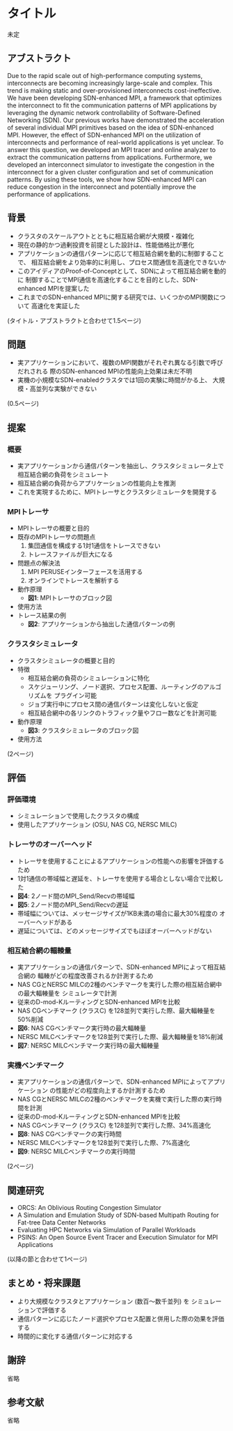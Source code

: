 # タイトル

未定

## アブストラクト

Due to the rapid scale out of high-performance computing systems,
interconnects are becoming increasingly large-scale and complex. This trend is
making static and over-provisioned interconnects cost-ineffective. We have
been developing SDN-enhanced MPI, a framework that optimizes the interconnect
to fit the communication patterns of MPI applications by leveraging the
dynamic network controllability of Software-Defined Networking (SDN). Our
previous works have demonstrated the acceleration of several individual MPI
primitives based on the idea of SDN-enhanced MPI. However, the effect of
SDN-enhanced MPI on the utilization of interconnects and performance of
real-world applications is yet unclear. To answer this question, we developed
an MPI tracer and online analyzer to extract the communication patterns from
applications. Furthermore, we developed an interconnect simulator to
investigate the congestion in the interconnect for a given cluster
configuration and set of communication patterns. By using these tools, we show
how SDN-enhanced MPI can reduce congestion in the interconnect and potentially
improve the performance of applications.

## 背景

- クラスタのスケールアウトとともに相互結合網が大規模・複雑化
- 現在の静的かつ過剰投資を前提とした設計は、性能価格比が悪化
- アプリケーションの通信パターンに応じて相互結合網を動的に制御することで、
  相互結合網をより効率的に利用し、プロセス間通信を高速化できないか
- このアイディアのProof-of-Conceptとして、SDNによって相互結合網を動的に
  制御することでMPI通信を高速化することを目的とした、SDN-enhanced MPIを提案した
- これまでのSDN-enhanced MPIに関する研究では、いくつかのMPI関数について
  高速化を実証した

(タイトル・アブストラクトと合わせて1.5ページ)

## 問題

- 実アプリケーションにおいて、複数のMPI関数がそれぞれ異なる引数で呼びだれされる
  際のSDN-enhanced MPIの性能向上効果は未だ不明
- 実機の小規模なSDN-enabledクラスタでは1回の実験に時間がかる上、
  大規模・高並列な実験ができない

(0.5ページ)

## 提案

### 概要

- 実アプリケーションから通信パターンを抽出し、クラスタシミュレータ上で
  相互結合網の負荷をシミュレート
- 相互結合網の負荷からアプリケーションの性能向上を推測
- これを実現するために、MPIトレーサとクラスタシミュレータを開発する

### MPIトレーサ

- MPIトレーサの概要と目的
- 既存のMPIトレーサの問題点
    1. 集団通信を構成する1対1通信をトレースできない
    2. トレースファイルが巨大になる
- 問題点の解決法
    1. MPI PERUSEインターフェースを活用する
    2. オンラインでトレースを解析する
- 動作原理
    - **図1**: MPIトレーサのブロック図
- 使用方法
- トレース結果の例
    - **図2**: アプリケーションから抽出した通信パターンの例

### クラスタシミュレータ

- クラスタシミュレータの概要と目的
- 特徴
    - 相互結合網の負荷のシミュレーションに特化
    - スケジューリング、ノード選択、プロセス配置、ルーティングのアルゴリズムを
      プラグイン可能
    - ジョブ実行中にプロセス間の通信パターンは変化しないと仮定
    - 相互結合網中の各リンクのトラフィック量やフロー数などを計測可能
- 動作原理
    - **図3**: クラスタシミュレータのブロック図
- 使用方法

(2ページ)

## 評価

### 評価環境

- シミュレーションで使用したクラスタの構成
- 使用したアプリケーション (OSU, NAS CG, NERSC MILC)

### トレーサのオーバーヘッド

- トレーサを使用することによるアプリケーションの性能への影響を評価するため
- 1対1通信の帯域幅と遅延を、トレーサを使用する場合としない場合で比較した
- **図4**: 2ノード間のMPI_Send/Recvの帯域幅
- **図5**: 2ノード間のMPI_Send/Recvの遅延
- 帯域幅については、メッセージサイズが1KB未満の場合に最大30%程度の
  オーバーヘッドがある
- 遅延については、どのメッセージサイズでもほぼオーバーヘッドがない

### 相互結合網の輻輳量

- 実アプリケーションの通信パターンで、SDN-enhanced MPIによって相互結合網の
  輻輳がどの程度改善されるか計測するため
- NAS CGとNERSC MILCの2種のベンチマークを実行した際の相互結合網中の最大輻輳量を
  シミュレータで計測
- 従来のD-mod-KルーティングとSDN-enhanced MPIを比較
- NAS CGベンチマーク (クラスC) を128並列で実行した際、最大輻輳量を50%削減
- **図6**: NAS CGベンチマーク実行時の最大輻輳量
- NERSC MILCベンチマークを128並列で実行した際、最大輻輳量を18%削減
- **図7**: NERSC MILCベンチマーク実行時の最大輻輳量

### 実機ベンチマーク

- 実アプリケーションの通信パターンで、SDN-enhanced MPIによってアプリケーション
  の性能がどの程度向上するか計測するため
- NAS CGとNERSC MILCの2種のベンチマークを実機で実行した際の実行時間を計測
- 従来のD-mod-KルーティングとSDN-enhanced MPIを比較
- NAS CGベンチマーク (クラスC) を128並列で実行した際、34%高速化
- **図8**: NAS CGベンチマークの実行時間
- NERSC MILCベンチマークを128並列で実行した際、7%高速化
- **図9**: NERSC MILCベンチマークの実行時間

(2ページ)

## 関連研究

- ORCS: An Oblivious Routing Congestion Simulator
- A Simulation and Emulation Study of SDN-based Multipath Routing for
  Fat-tree Data Center Networks
- Evaluating HPC Networks via Simulation of Parallel Workloads
- PSINS: An Open Source Event Tracer and Execution Simulator for MPI
  Applications

(以降の節と合わせて1ページ)

## まとめ・将来課題

- より大規模なクラスタとアプリケーション (数百〜数千並列) を
  シミュレーションで評価する
- 通信パターンに応じたノード選択やプロセス配置と併用した際の効果を評価する
- 時間的に変化する通信パターンに対応する

## 謝辞

省略

## 参考文献

省略

